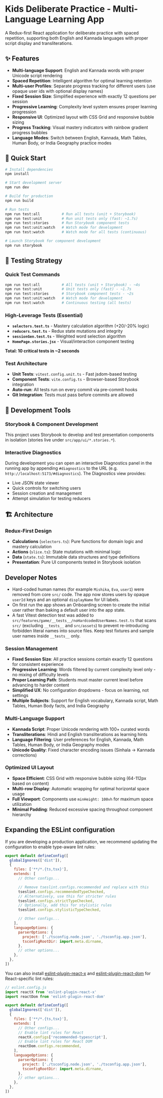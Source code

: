 # Kids Deliberate Practice - Multi-Language Learning App

A Redux-first React application for deliberate practice with spaced repetition, supporting both English and Kannada languages with proper script display and transliterations.

## ✨ Features

- **Multi-language Support**: English and Kannada words with proper Unicode script rendering
- **Spaced Repetition**: Intelligent algorithm for optimal learning retention
- **Multi-user Profiles**: Separate progress tracking for different users (use opaque user ids with optional display names)
- **Fixed Session Size**: Simplified experience with exactly 12 questions per session
- **Progressive Learning**: Complexity level system ensures proper learning progression
- **Responsive UI**: Optimized layout with CSS Grid and responsive bubble sizing
- **Progress Tracking**: Visual mastery indicators with rainbow gradient progress bubbles
- **Language Modes**: Switch between English, Kannada, Math Tables, Human Body, or India Geography practice modes

## 🚀 Quick Start

```bash
# Install dependencies
npm install

# Start development server
npm run dev

# Build for production
npm run build

# Run tests
npm run test:all          # Run all tests (unit + Storybook)
npm run test:unit         # Run unit tests only (fast: ~1.7s)
npm run test:stories      # Run Storybook component tests
npm run test:unit:watch   # Watch mode for development
npm run test:watch        # Watch mode for all tests (continuous)

# Launch Storybook for component development
npm run storybook
```

## 🧪 Testing Strategy

### Quick Test Commands
```bash
npm run test:all          # All tests (unit + Storybook) - ~4s
npm run test:unit         # Unit tests only (fast) - ~1.7s  
npm run test:stories      # Storybook component tests - ~2s
npm run test:unit:watch   # Watch mode for development
npm run test:watch        # Continuous testing (all tests)
```

### High-Leverage Tests (Essential)
- **`selectors.test.ts`** - Mastery calculation algorithm (+20/-20% logic)
- **`reducers.test.ts`** - Redux state mutations and integrity  
- **`sessionGen.test.ts`** - Weighted word selection algorithm
- **`HomePage.stories.jsx`** - Visual/interaction component testing

**Total: 10 critical tests in ~2 seconds**

### Test Architecture
- **Unit Tests**: `vitest.config.unit.ts` - Fast jsdom-based testing
- **Component Tests**: `vite.config.ts` - Browser-based Storybook integration
- **Auto-run**: All tests run on every commit via pre-commit hooks
- **Git Integration**: Tests must pass before commits are allowed

## 🎨 Development Tools

### Storybook & Component Development
This project uses Storybook to develop and test presentation components in isolation (stories live under `src/app/ui/*.stories.*`).

### Interactive Diagnostics
During development you can open an interactive Diagnostics panel in the running app by appending `#diagnostics` to the URL (e.g. `http://localhost:5173/#diagnostics`). The Diagnostics view provides:
- Live JSON state viewer
- Quick controls for switching users  
- Session creation and management
- Attempt simulation for testing reducers

## 🏗️ Architecture

### Redux-First Design
- **Calculations** (`selectors.ts`): Pure functions for domain logic and mastery calculation
- **Actions** (`slice.ts`): State mutations with minimal logic
- **Data** (`state.ts`): Immutable data structures and type definitions
- **Presentation**: Pure UI components tested in Storybook isolation

## Developer Notes

- Hard-coded human names (for example `Mishika`, `Eva`, `user1`) were removed from core `src/` code. The app now stores users by opaque `userId` keys and an optional `displayName` for UI labels.
- On first run the app shows an Onboarding screen to create the initial user rather than baking a default user into the app state.
- A fast Vitest detection test was added to `src/features/game/__tests__/noHardcodedUserNames.test.ts` that scans `src/` (excluding `__tests__` and `src/assets`) to prevent re-introducing forbidden literal names into source files. Keep test fixtures and sample user names inside `__tests__` only.

### Session Management
- **Fixed Session Size**: All practice sessions contain exactly 12 questions for consistent experience
- **Progressive Learning**: Words filtered by current complexity level only - no mixing of difficulty levels
- **Proper Learning Path**: Students must master current level before advancing to harder content
- **Simplified UX**: No configuration dropdowns - focus on learning, not settings
- **Multiple Subjects**: Support for English vocabulary, Kannada script, Math Tables, Human Body facts, and India Geography

### Multi-Language Support
- **Kannada Script**: Proper Unicode rendering with 100+ curated words
- **Transliterations**: Hindi and English transliterations as learning hints  
- **Language Filtering**: User preferences for English, Kannada, Math Tables, Human Body, or India Geography modes
- **Unicode Quality**: Fixed character encoding issues (Sinhala → Kannada corrections)

### Optimized UI Layout
- **Space Efficient**: CSS Grid with responsive bubble sizing (64-112px based on content)
- **Multi-row Display**: Automatic wrapping for optimal horizontal space usage
- **Full Viewport**: Components use `minHeight: 100vh` for maximum space utilization
- **Minimal Padding**: Reduced excessive spacing throughout component hierarchy

## Expanding the ESLint configuration

If you are developing a production application, we recommend updating the configuration to enable type-aware lint rules:

```js
export default defineConfig([
  globalIgnores(['dist']),
  {
    files: ['**/*.{ts,tsx}'],
    extends: [
      // Other configs...

      // Remove tseslint.configs.recommended and replace with this
      tseslint.configs.recommendedTypeChecked,
      // Alternatively, use this for stricter rules
      tseslint.configs.strictTypeChecked,
      // Optionally, add this for stylistic rules
      tseslint.configs.stylisticTypeChecked,

      // Other configs...
    ],
    languageOptions: {
      parserOptions: {
        project: ['./tsconfig.node.json', './tsconfig.app.json'],
        tsconfigRootDir: import.meta.dirname,
      },
      // other options...
    },
  },
])
```

You can also install [eslint-plugin-react-x](https://github.com/Rel1cx/eslint-react/tree/main/packages/plugins/eslint-plugin-react-x) and [eslint-plugin-react-dom](https://github.com/Rel1cx/eslint-react/tree/main/packages/plugins/eslint-plugin-react-dom) for React-specific lint rules:

```js
// eslint.config.js
import reactX from 'eslint-plugin-react-x'
import reactDom from 'eslint-plugin-react-dom'

export default defineConfig([
  globalIgnores(['dist']),
  {
    files: ['**/*.{ts,tsx}'],
    extends: [
      // Other configs...
      // Enable lint rules for React
      reactX.configs['recommended-typescript'],
      // Enable lint rules for React DOM
      reactDom.configs.recommended,
    ],
    languageOptions: {
      parserOptions: {
        project: ['./tsconfig.node.json', './tsconfig.app.json'],
        tsconfigRootDir: import.meta.dirname,
      },
      // other options...
    },
  },
])
```
